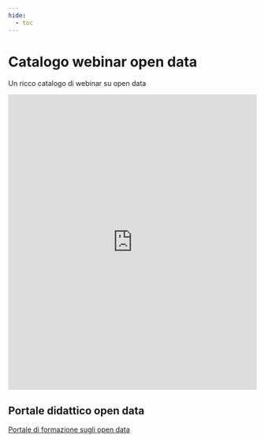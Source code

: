 ```yaml
---
hide:
  - toc
---
```



# Catalogo webinar open data
Un ricco catalogo di webinar su open data

<iframe width="100%" height="600px" frameBorder="0" src="https://docs.google.com/spreadsheets/d/e/2PACX-1vTOW_zpOlpJh1mLc4vPIBm6Xq7GQNkRiicl4Gt39aU3lbVLhEOzn7x4Myg-m9yFU_RBHzrXIRBEQtBH/pubhtml"></iframe>


## Portale didattico open data
[Portale di formazione sugli open data](https://sites.google.com/view/opendataformazione)

